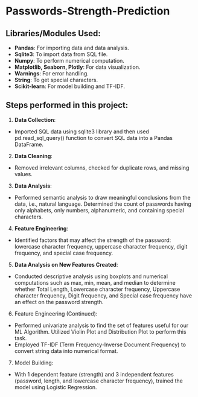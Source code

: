 # Passwords-Strength-Prediction

## **Libraries/Modules Used:**

* **Pandas**: For importing data and data analysis.
* **Sqlite3**: To import data from SQL file.
* **Numpy**: To perform numerical computation.
* **Matplotlib, Seaborn, Plotly**: For data visualization.
* **Warnings**: For error handling.
* **String**: To get special characters.
* **Scikit-learn**: For model building and TF-IDF.

## **Steps performed in this project:**

1. **Data Collection**:  
- Imported SQL data using sqlite3 library and then used pd.read_sql_query() function to convert SQL data into a Pandas DataFrame.

2. **Data Cleaning**:
- Removed irrelevant columns, checked for duplicate rows, and missing values.

3. **Data Analysis**:
- Performed semantic analysis to draw meaningful conclusions from the data, i.e., natural language. Determined the count of passwords having only alphabets, only numbers, alphanumeric, and containing special characters.

4. **Feature Engineering**:
- Identified factors that may affect the strength of the password: lowercase character frequency, uppercase character frequency, digit frequency, and special case frequency.

5. **Data Analysis on New Features Created**:
- Conducted descriptive analysis using boxplots and numerical computations such as max, min, mean, and median to determine whether Total Length, Lowercase character frequency, Uppercase character frequency, Digit frequency, and Special case frequency have an effect on the password strength.

6. Feature Engineering (Continued):
- Performed univariate analysis to find the set of features useful for our ML Algorithm. Utilized Violin Plot and Distribution Plot to perform this task.
- Employed TF-IDF (Term Frequency-Inverse Document Frequency) to convert string data into numerical format.

7. Model Building:
- With 1 dependent feature (strength) and 3 independent features (password, length, and lowercase character frequency), trained the model using Logistic Regression.
